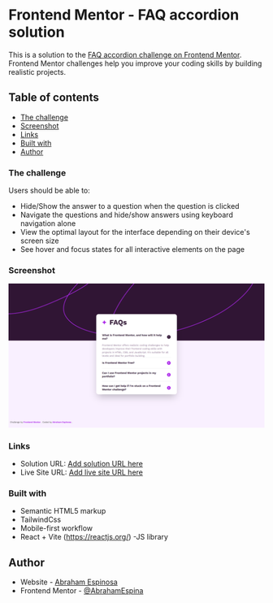# Frontend Mentor - FAQ accordion solution

This is a solution to the [FAQ accordion challenge on Frontend Mentor](https://www.frontendmentor.io/challenges/faq-accordion-wyfFdeBwBz). Frontend Mentor challenges help you improve your coding skills by building realistic projects. 

## Table of contents

  - [The challenge](#the-challenge)
  - [Screenshot](#screenshot)
  - [Links](#links)
  - [Built with](#built-with)
  - [Author](#author)

### The challenge

Users should be able to:

- Hide/Show the answer to a question when the question is clicked
- Navigate the questions and hide/show answers using keyboard navigation alone
- View the optimal layout for the interface depending on their device's screen size
- See hover and focus states for all interactive elements on the page

### Screenshot

![](./screenshot.png)

### Links

- Solution URL: [Add solution URL here]()
- Live Site URL: [Add live site URL here](https://your-live-site-url.com)

### Built with

- Semantic HTML5 markup
- TailwindCss
- Mobile-first workflow
- React + Vite (https://reactjs.org/) -JS library

## Author

- Website - [Abraham Espinosa](https://abraham-portfolio-2022.netlify.app/)
- Frontend Mentor - [@AbrahamEspina](https://www.frontendmentor.io/profile/AbrahamEspina)
